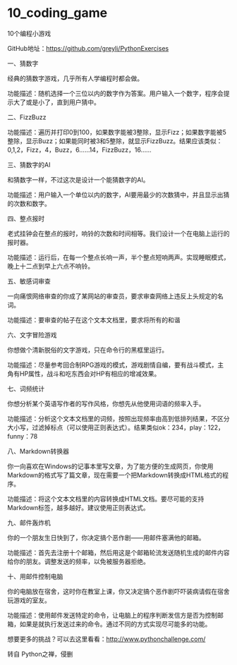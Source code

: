 # 10_coding_game


10个编程小游戏



GitHub地址：https://github.com/greyli/PythonExercises



一、猜数字


经典的猜数字游戏，几乎所有人学编程时都会做。


功能描述：随机选择一个三位以内的数字作为答案。用户输入一个数字，程序会提示大了或是小了，直到用户猜中。



二、FizzBuzz


功能描述：遍历并打印0到100，如果数字能被3整除，显示Fizz；如果数字能被5整除，显示Buzz；如果能同时被3和5整除，就显示FizzBuzz。结果应该类似：0,1,2，Fizz，4，Buzz，6……14，FizzBuzz，16……



三、猜数字的AI



和猜数字一样，不过这次是设计一个能猜数字的AI。


功能描述：用户输入一个单位以内的数字，AI要用最少的次数猜中，并且显示出猜的次数和数字。

 

四、整点报时

老式挂钟会在整点的报时，响铃的次数和时间相等。我们设计一个在电脑上运行的报时器。



功能描述：运行后，在每一个整点长响一声，半个整点短响两声。实现睡眠模式，晚上十二点到早上六点不响铃。



五、敏感词审查


一向痛恨网络审查的你成了某网站的审查员，要求审查网络上违反上头规定的名词。



功能描述：要审查的帖子在这个文本文档里，要求将所有的和谐



六、文字冒险游戏


你想做个清新脱俗的文字游戏，只在命令行的黑框里运行。



功能描述：尽量参考回合制RPG游戏的模式，游戏剧情自编，要有战斗模式，主角有HP属性，战斗和吃东西会对HP有相应的增减效果。



七、词频统计


你想分析某个英语写作者的写作风格，你想先从他使用词语的频率入手。



功能描述：分析这个文本文档里的词频，按照出现频率由高到低排列结果，不区分大小写，过滤掉标点（可以使用正则表达式）。结果类似ok：234，play：122，funny：78



八、Markdown转换器



你一向喜欢在Windows的记事本里写文章，为了能方便的生成网页，你使用Markdown的格式写了篇文章，现在需要一个把Markdown转换成HTML格式的程序。



功能描述：将这个文本文档里的内容转换成HTML文档。要尽可能的支持Markdown标签，越多越好。建议使用正则表达式。



九、邮件轰炸机



你的一个朋友生日快到了，你决定搞个恶作剧——用邮件塞满他的邮箱。



功能描述：首先去注册十个邮箱，然后用这是个邮箱轮流发送随机生成的邮件内容给你的朋友。调整发送的频率，以免被服务器拒绝。



十、用邮件控制电脑



你的电脑放在宿舍，这时你在教室上课，你又决定搞个恶作剧吓吓装病请假在宿舍玩游戏的室友。



功能描述：使用邮件发送特定的命令，让电脑上的程序判断发信方是否为控制邮箱，如果是就执行发送过来的命令。通过不同的方式实现尽可能多的功能。



想要更多的挑战？可以去这里看看：http://www.pythonchallenge.com/



转自 Python之禅，侵删
